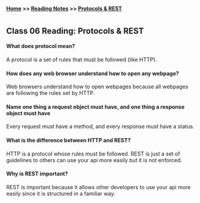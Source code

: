 #### [Home](https://joelmwatson.github.io) >> [Reading Notes](https://joelmwatson.github.io/reading-notes) >> [Protocols & REST](https://JoelMWatson.github.io/reading-notes/class-06-reading)

#

## Class 06 Reading: Protocols & REST

#### What does protocol mean?

A protocol is a set of rules that must be followed (like HTTP).

#### How does any web browser understand how to open any webpage?

Web browsers understand how to open webpages because all webpages are following the rules set by HTTP.

#### Name one thing a request object must have, and one thing a response object must have

Every request must have a method, and every response must have a status.

#### What is the difference between HTTP and REST?

HTTP is a protocol whose rules must be followed. REST is just a set of guidelines to others can use your api more easily but it is not enforced.

#### Why is REST important?

REST is important because it allows other developers to use your api more easily since it is structured in a familiar way.
